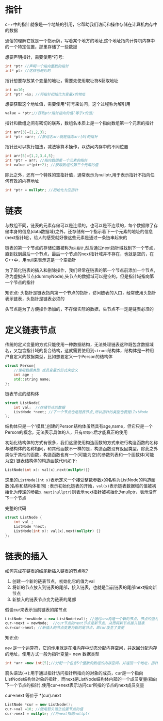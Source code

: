 # 指针
c++中的指针就像是一个地址的引用，它帮助我们访问和操作存储在计算机内存中的数据

通俗的理解它就是一个指示牌，写着某个地方的地址,这个地址指向计算机内存中的一个特定位置，那里存储了一些数据

想要声明指针，需要使用*符号:
```c++
int *ptr //声明一个指向整数的指针
int* ptr //这样也是对的
```

指针想要存放某个变量的地址，需要先使用取址符&获取地址
```c++
int x=10;
int *ptr =&x; //将指针初始化为变量x的地址
```
想要获取这个地址值，需要使用*符号来访问，这个过程称为解引用
```c++
value = *ptr;//获取ptr指针指向的值(等于x的值)
```

指针和数组之间有密切的联系，数组名本质上是一个指向数组第一个元素的指针
```c++
int arr[3]={1,2,3};
int *ptr =arr; //数组名arr就是指向arr[0]的指针
```

指针还可以执行加法，减法等算术操作，以访问内存中的不同位置
```c++
int arr[5]={1,2,3,4,5};
int *ptr = arr; //指向数组第一个元素的指针
int value =*(ptr+2); //获取数组的第三个元素的值
```

除此之外，还有一个特殊的空指针值，通常表示为nullptr,用于表示指针不指向任何有效的内存地址
```c++
int *ptr = nullptr; //初始化为空指针
```


# 链表
与数组不同，链表的元素存储可以是连续的，也可以是不连续的，每个数据除了存储本身的信息(data数据域)之外，还存储有一个指示着下一个元素的地址的信息(next指针域)，给人的感受就好像这些元素是通过一条链串起来的

链表的第一个节点的存储位置被称为`头指针`,然后通过next指针域找到下一个节点，直到找到最后一个节点，最后一个节点的next指针域并不存在，也就是空的，在C++中，用null来表示这是一个空指针

为了简化链表的插入和删除操作，我们经常在链表的第一个节点前添加一个节点，称为虚拟头节点(dummyNode),头节点的数据域可以是空的，但是指针域指向第一个节点的指针


知识点:
头指针是链表指向第一个节点的指针，访问链表的入口，经常使用头指针表示链表，头指针是链表必须的

头节点是为了方便操作添加的，不存储实际的数据，头节点不一定是链表必须的


# 定义链表节点
传统的定义变量的方式只能使用一种数据结构，无法处理链表这种既包含数据域名，又包含指针域的复合结构，这就需要使用到`struct`结构体，结构体是一种用户自定义的数据类型，比如想要定义一个Person的结构体
```c++
struct Person{
    //使用数据类型 成员变量的形式来定义
    int age ;
    std::string name;
};
```

链表节点的结构体
```c++
struct ListNode{
    int val;  //存储节点的数据 
    ListNode *next; //下一个节点也是链表节点,所以指针的类型也要是LIstNode
};
```

结构体只是一个'模具',创建的Person结构体虽然具有age,name，但它只是一个Person的概念，无法表示具体的人，只有`初始化`后才能真正的使用

初始化结构体的方式有很多，我们这里使用构造函数的方式来进行构造函数的名称与结构体的名称相同，和其他函数不一样的是，构造函数没有返回类型，除此之外类似于其他的函数，构造函数也有一个(可能为空)的参数列表和一个函数体(可能为空)
链表结构体的构造函数代码如下:
```C++
ListNode(int x): val(x),next(nullptr){}
```
这里的`ListNode(int x)`表示定义一个接受整数参数x的名称为ListNode的构造函数(名称和结构体相同)
`:`表示初始化链表的开始，`val(x)`表示链表数据域的值被初始化为传递的参数`x`.
`next(nullptr)`则表示next指针被初始化为nullptr，表示没有下一个节点

完整的代码
```c++
struct ListNode {
    int val ;
    ListNode *next;
    ListNode(int x): val(x),next(nullptr) {}
};
```

# 链表的插入
如何完成在链表的结尾新插入链表的节点呢?
1. 创建一个新的链表节点，初始化它的值为val
2. 将新的节点放入到链表的尾部，接入链表，也就是当前链表的尾部next指向新节点
3. 新接入的链表节点变为链表的尾部

假设cur来表示当前链表的尾节点
```c++
ListNode *newNode = new ListNode(val); //通过new构造一个新的节点，节点的值为val
cur->next = newNode;  //cur节点的next节点是新节点，从而将新节点接入链表
cur=cur->next; //新插入的节点变更为新的尾节点，即cur发生了变更
```

知识点:

`new` 是一个运算符，它的作用就是在堆内存中动态分配内存空间，并返回分配内存的地址，使用方式一般为指针变量= new 数据类型 
```c++
int *arr =new int[5];//分配一个包含5个整数的数组的内存空间，并返回一个地址，指针arr指向这个地址
```

箭头语法(->):用于通过指针访问指针所指向的对象的成员，cur是一个指向ListNode结构体对象的指针，而next是ListNode结构体内部的一个成员变量(指向下一个节点的指针),使用cur->next表示访问cur所指的节点的next成员变量

cur->next 等价于 *(cur).next
```c++
ListNode *cur = new ListNode();
cur->val =10; //使用箭头语法设置节点的值
cur->next = nullptr; //将next指向nullptr
```
